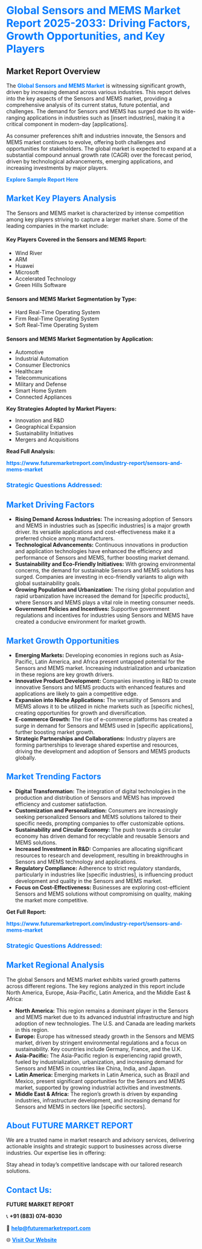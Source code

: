 <h1 style="color: #007BFF;">Global Sensors and MEMS Market Report 2025-2033: Driving Factors, Growth Opportunities, and Key Players</h1>

<section id="overview">
<h2>Market Report Overview</h2>
<p>The <a href="https://www.futuremarketreport.com/industry-report/sensors-and-mems-market" style="color: #007BFF; text-decoration: none;"><strong>Global Sensors and MEMS Market</strong></a> is witnessing significant growth, driven by increasing demand across various industries. This report delves into the key aspects of the Sensors and MEMS market, providing a comprehensive analysis of its current status, future potential, and challenges. The demand for Sensors and MEMS has surged due to its wide-ranging applications in industries such as [insert industries], making it a critical component in modern-day [applications].</p>
<p>As consumer preferences shift and industries innovate, the Sensors and MEMS market continues to evolve, offering both challenges and opportunities for stakeholders. The global market is expected to expand at a substantial compound annual growth rate (CAGR) over the forecast period, driven by technological advancements, emerging applications, and increasing investments by major players.</p>
</section>

<section id="overview">
<p><a href="https://www.futuremarketreport.com/request-sample/reportId=34688" style="color: #007BFF; text-decoration: none;"><strong>Explore Sample Report Here</strong></a></p>
</section>

<section id="key-players">
<h2 style="color: #007BFF;">Market Key Players Analysis</h2>
<p>The Sensors and MEMS market is characterized by intense competition among key players striving to capture a larger market share. Some of the leading companies in the market include:</p>
<h4>Key Players Covered in the Sensors and MEMS Report:</h4>
<ul><li>Wind River</li><li>ARM</li><li>Huawei</li><li>Microsoft</li><li>Accelerated Technology</li><li>Green Hills Software</li></ul>
<h4>Sensors and MEMS Market Segmentation by Type:</h4>
<ul><li>Hard Real-Time Operating System</li><li>Firm Real-Time Operating System</li><li>Soft Real-Time Operating System</li></ul>

<h4>Sensors and MEMS Market Segmentation by Application:</h4>
<ul><li>Automotive</li><li>Industrial Automation</li><li>Consumer Electronics</li><li>Healthcare</li><li>Telecommunications</li><li>Military and Defense</li><li>Smart Home System</li><li>Connected Appliances</li></ul>
<p><strong>Key Strategies Adopted by Market Players:</strong></p>
<ul>
<li>Innovation and R&D</li>
<li>Geographical Expansion</li>
<li>Sustainability Initiatives</li>
<li>Mergers and Acquisitions</li>
</ul>
</section>

<section>
<p><strong>Read Full Analysis: </strong></p><a href="https://www.futuremarketreport.com/industry-report/sensors-and-mems-market" style="color: #007BFF; text-decoration: none;"><strong>https://www.futuremarketreport.com/industry-report/sensors-and-mems-market</strong></a>
<h3 style="color: #007BFF;">Strategic Questions Addressed:</h3>
</section>

<section id="driving-factors">
<h2 style="color: #007BFF;">Market Driving Factors</h2>
<ul>
<li><strong>Rising Demand Across Industries:</strong> The increasing adoption of Sensors and MEMS in industries such as [specific industries] is a major growth driver. Its versatile applications and cost-effectiveness make it a preferred choice among manufacturers.</li>
<li><strong>Technological Advancements:</strong> Continuous innovations in production and application technologies have enhanced the efficiency and performance of Sensors and MEMS, further boosting market demand.</li>
<li><strong>Sustainability and Eco-Friendly Initiatives:</strong> With growing environmental concerns, the demand for sustainable Sensors and MEMS solutions has surged. Companies are investing in eco-friendly variants to align with global sustainability goals.</li>
<li><strong>Growing Population and Urbanization:</strong> The rising global population and rapid urbanization have increased the demand for [specific products], where Sensors and MEMS plays a vital role in meeting consumer needs.</li>
<li><strong>Government Policies and Incentives:</strong> Supportive government regulations and incentives for industries using Sensors and MEMS have created a conducive environment for market growth.</li>
</ul>
</section>

<section id="growth-opportunities">
<h2 style="color: #007BFF;">Market Growth Opportunities</h2>
<ul>
<li><strong>Emerging Markets:</strong> Developing economies in regions such as Asia-Pacific, Latin America, and Africa present untapped potential for the Sensors and MEMS market. Increasing industrialization and urbanization in these regions are key growth drivers.</li>
<li><strong>Innovative Product Development:</strong> Companies investing in R&D to create innovative Sensors and MEMS products with enhanced features and applications are likely to gain a competitive edge.</li>
<li><strong>Expansion into Niche Applications:</strong> The versatility of Sensors and MEMS allows it to be utilized in niche markets such as [specific niches], creating opportunities for growth and diversification.</li>
<li><strong>E-commerce Growth:</strong> The rise of e-commerce platforms has created a surge in demand for Sensors and MEMS used in [specific applications], further boosting market growth.</li>
<li><strong>Strategic Partnerships and Collaborations:</strong> Industry players are forming partnerships to leverage shared expertise and resources, driving the development and adoption of Sensors and MEMS products globally.</li>
</ul>
</section>

<section id="trending-factors">
<h2 style="color: #007BFF;">Market Trending Factors</h2>
<ul>
<li><strong>Digital Transformation:</strong> The integration of digital technologies in the production and distribution of Sensors and MEMS has improved efficiency and customer satisfaction.</li>
<li><strong>Customization and Personalization:</strong> Consumers are increasingly seeking personalized Sensors and MEMS solutions tailored to their specific needs, prompting companies to offer customizable options.</li>
<li><strong>Sustainability and Circular Economy:</strong> The push towards a circular economy has driven demand for recyclable and reusable Sensors and MEMS solutions.</li>
<li><strong>Increased Investment in R&D:</strong> Companies are allocating significant resources to research and development, resulting in breakthroughs in Sensors and MEMS technology and applications.</li>
<li><strong>Regulatory Compliance:</strong> Adherence to strict regulatory standards, particularly in industries like [specific industries], is influencing product development and quality in the Sensors and MEMS market.</li>
<li><strong>Focus on Cost-Effectiveness:</strong> Businesses are exploring cost-efficient Sensors and MEMS solutions without compromising on quality, making the market more competitive.</li>
</ul>
</section>

<section>
<p><strong>Get Full Report: </strong></p><a href="https://www.futuremarketreport.com/industry-report/sensors-and-mems-market" style="color: #007BFF; text-decoration: none;"><strong>https://www.futuremarketreport.com/industry-report/sensors-and-mems-market</strong></a>
<h3 style="color: #007BFF;">Strategic Questions Addressed:</h3>
</section>


<section id="regional-analysis">
<h2 style="color: #007BFF;">Market Regional Analysis</h2>
<p>The global Sensors and MEMS market exhibits varied growth patterns across different regions. The key regions analyzed in this report include North America, Europe, Asia-Pacific, Latin America, and the Middle East & Africa:</p>
<ul>
<li><strong>North America:</strong> This region remains a dominant player in the Sensors and MEMS market due to its advanced industrial infrastructure and high adoption of new technologies. The U.S. and Canada are leading markets in this region.</li>
<li><strong>Europe:</strong> Europe has witnessed steady growth in the Sensors and MEMS market, driven by stringent environmental regulations and a focus on sustainability. Key countries include Germany, France, and the U.K.</li>
<li><strong>Asia-Pacific:</strong> The Asia-Pacific region is experiencing rapid growth, fueled by industrialization, urbanization, and increasing demand for Sensors and MEMS in countries like China, India, and Japan.</li>
<li><strong>Latin America:</strong> Emerging markets in Latin America, such as Brazil and Mexico, present significant opportunities for the Sensors and MEMS market, supported by growing industrial activities and investments.</li>
<li><strong>Middle East & Africa:</strong> The region’s growth is driven by expanding industries, infrastructure development, and increasing demand for Sensors and MEMS in sectors like [specific sectors].</li>
</ul>
</section>

<footer>
<h2 style="color: #007BFF;">About FUTURE MARKET REPORT</h2>
<p>We are a trusted name in market research and advisory services, delivering actionable insights and strategic support to businesses across diverse industries. Our expertise lies in offering:</p>

<p>Stay ahead in today’s competitive landscape with our tailored research solutions.</p>

<h2 style="color: #007BFF;">Contact Us:</h2>
<p><strong>FUTURE MARKET REPORT</strong></p>
<p>📞 <strong>+91 (883) 074-8030</strong></p>
<p>📧 <strong><a href="mailto:help@futuremarketreport.com" style="color: #007BFF;">help@futuremarketreport.com</a></strong></p>
<p>🌐 <strong><a href="https://www.futuremarketreport.com/" style="color: #007BFF;">Visit Our Website</a></strong></p>
</footer>